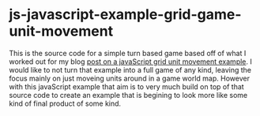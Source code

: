 # js-javascript-example-grid-game-unit-movement

This is the source code for a simple turn based game based off of what I worked out for my blog [post on a javaScript grid unit movement example](https://dustinpfister.github.io/2020/08/11/js-javascript-example-grid-game-unit-movement/). I would like to not turn that example into a full game of any kind, leaving the focus mainly on just moveing units around in a game world map. However with this javaScript example that aim is to very much build on top of that source code to create an example that is begining to look more like some kind of final product of some kind.

